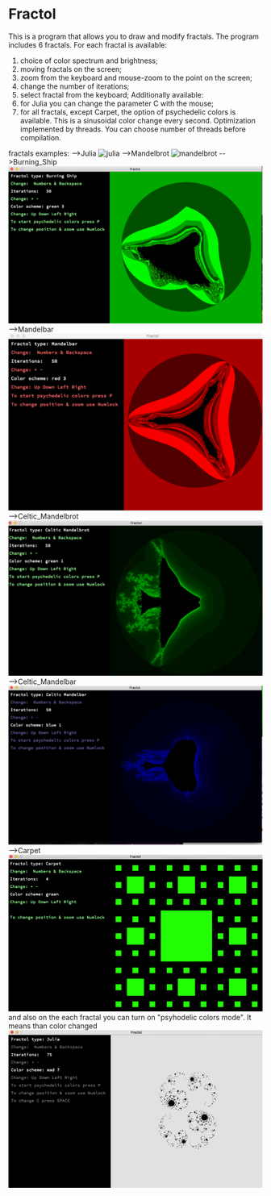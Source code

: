 # Fractol

This is a program that allows you to draw and modify fractals. The program includes 6 fractals. 
For each fractal is available:
1. choice of color spectrum and brightness;
2. moving fractals on the screen;
3. zoom from the keyboard and mouse-zoom to the point on the screen;
4. change the number of iterations;
5. select fractal from the keyboard;
Additionally available:
1. for Julia you can change the parameter C with the mouse;
2. for all fractals, except Carpet, the option of psychedelic colors is available. This is a sinusoidal color change every second.
Optimization implemented by threads. You can choose number of threads before compilation.

fractals examples:
  -->Julia
  ![julia](https://raw.githubusercontent.com/Lilili21/Fractol/master/img/julia.gif)
  -->Mandelbrot
   ![mandelbrot](https://raw.githubusercontent.com/Lilili21/Fractol/master/img/Mandelbrot.gif)
  -->Burning_Ship
   ![bship](https://raw.githubusercontent.com/Lilili21/Fractol/master/img/BShip.png)
  -->Mandelbar
   ![mandelbar](https://raw.githubusercontent.com/Lilili21/Fractol/master/img/Mandelbar.png)
  -->Celtic_Mandelbrot
   ![c_mandelbrot](https://raw.githubusercontent.com/Lilili21/Fractol/master/img/C_Mandelbrot.png)
  -->Celtic_Mandelbar
   ![c_mandelbar](https://raw.githubusercontent.com/Lilili21/Fractol/master/img/C_Mandelbar.png)
  -->Carpet
   ![carpet](https://raw.githubusercontent.com/Lilili21/Fractol/master/img/carpet.gif)
and also on the each fractal you can turn on "psyhodelic colors mode". It means than color changed
![color](https://raw.githubusercontent.com/Lilili21/Fractol/master/img/colors.gif)
